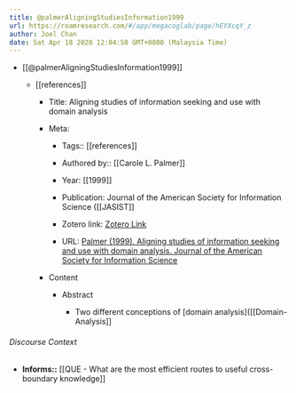 ```yaml
---
title: @palmerAligningStudiesInformation1999
url: https://roamresearch.com/#/app/megacoglab/page/hEYXcqY_z
author: Joel Chan
date: Sat Apr 18 2020 12:04:58 GMT+0800 (Malaysia Time)
---
```


- [[@palmerAligningStudiesInformation1999]]

    - [[references]]

        - Title: Aligning studies of information seeking and use with domain analysis

        - Meta:

            - Tags:: [[references]]

            - Authored by:: [[Carole L. Palmer]]

            - Year: [[1999]]

            - Publication: Journal of the American Society for Information Science ([[JASIST]]

            - Zotero link: [Zotero Link](zotero://select/items/1_UNPX95QG)

            - URL: [Palmer (1999). Aligning studies of information seeking and use with domain analysis. Journal of the American Society for Information Science](https://asistdl.onlinelibrary.wiley.com/doi/abs/10.1002/%28SICI%291097-4571%281999%2950%3A12%3C1139%3A%3AAID-ASI18%3E3.0.CO%3B2-V)

        - Content

            - Abstract

                - Two different conceptions of [domain analysis]([[Domain-Analysis]]

###### Discourse Context

- **Informs::** [[QUE - What are the most efficient routes to useful cross-boundary knowledge]]

